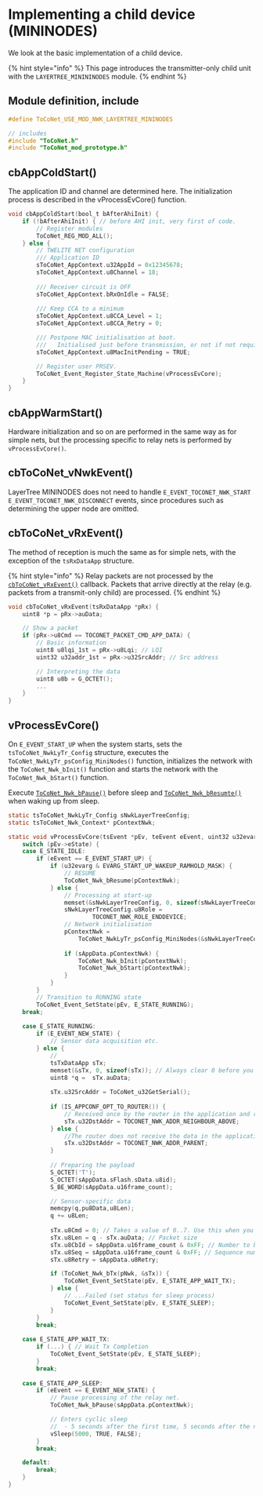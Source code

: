 # Implementing a child device (MININODES)

We look at the basic implementation of a child device.

{% hint style="info" %}
This page introduces the transmitter-only child unit with the `LAYERTREE_MINININODES` module.
{% endhint %}

## Module definition, include

```c
#define ToCoNet_USE_MOD_NWK_LAYERTREE_MININODES

// includes
#include "ToCoNet.h"
#include "ToCoNet_mod_prototype.h"
```

## cbAppColdStart()

The application ID and channel are determined here. The initialization process is described in the vProcessEvCore() function.

```c
void cbAppColdStart(bool_t bAfterAhiInit) {
	if (!bAfterAhiInit) { // before AHI init, very first of code.
		// Register modules
		ToCoNet_REG_MOD_ALL();
	} else {
		// TWELITE NET configuration
		/// Application ID
		sToCoNet_AppContext.u32AppId = 0x12345678;
		sToCoNet_AppContext.u8Channel = 18;
		
		/// Receiver circuit is OFF
		sToCoNet_AppContext.bRxOnIdle = FALSE;
		
		/// Keep CCA to a minimum
		sToCoNet_AppContext.u8CCA_Level = 1;
		sToCoNet_AppContext.u8CCA_Retry = 0;

		/// Postpone MAC initialisation at boot.
		///   Initialised just before transmission, or not if not required.
		sToCoNet_AppContext.u8MacInitPending = TRUE;

		// Register user PRSEV.
		ToCoNet_Event_Register_State_Machine(vProcessEvCore);
	}
}
```

## cbAppWarmStart()

Hardware initialization and so on are performed in the same way as for simple nets, but the processing specific to relay nets is performed by `vProcessEvCore()`.

## cbToCoNet_vNwkEvent()

 LayerTree MININODES does not need to handle `E_EVENT_TOCONET_NWK_START` `E_EVENT_TOCONET_NWK_DISCONNECT` events, since procedures such as determining the upper node are omitted.

## cbToCoNet_vRxEvent()

The method of reception is much the same as for simple nets, with the exception of the `tsRxDataApp` structure.

{% hint style="info" %}
Relay packets are not processed by the [`cbToCoNet_vRxEvent()`](../../../twelite-net-api-ref/krubakku/cbtoconet_vrxevent.md) callback. Packets that arrive directly at the relay (e.g. packets from a transmit-only child) are processed.
{% endhint %}

```c
void cbToCoNet_vRxEvent(tsRxDataApp *pRx) {
	uint8 *p = pRx->auData;

	// Show a packet
	if (pRx->u8Cmd == TOCONET_PACKET_CMD_APP_DATA) {
		// Basic information
		uint8 u8lqi_1st = pRx->u8Lqi; // LQI
		uint32 u32addr_1st = pRx->u32SrcAddr; // Src address

		// Interpreting the data
		uint8 u8b = G_OCTET();
		...
	}
}
```

## vProcessEvCore()

On `E_EVENT_START_UP` when the system starts, sets the `tsToCoNet_NwkLyTr_Config` structure, executes the `ToCoNet_NwkLyTr_psConfig_MiniNodes()` function, initializes the network with the `ToCoNet_Nwk_bInit()` function and starts the network with the `ToCoNet_Nwk_bStart()` function. 

Execute [`ToCoNet_Nwk_bPause()`](../../../twelite-net-api-ref/netto-api/sys_callbacks/toconet_nwk_bpause.md) before sleep and [`ToCoNet_Nwk_bResumte()`](../../../twelite-net-api-ref/netto-api/sys_callbacks/toconet_nwk_bresume.md) when waking up from sleep.

```c
static tsToCoNet_NwkLyTr_Config sNwkLayerTreeConfig;
static tsToCoNet_Nwk_Context* pContextNwk;

static void vProcessEvCore(tsEvent *pEv, teEvent eEvent, uint32 u32evarg) {
	switch (pEv->eState) {
	case E_STATE_IDLE:
		if (eEvent == E_EVENT_START_UP) {
			if (u32evarg & EVARG_START_UP_WAKEUP_RAMHOLD_MASK) {
				// RESUME
				ToCoNet_Nwk_bResume(pContextNwk);
			} else {
				// Processing at start-up
				memset(&sNwkLayerTreeConfig, 0, sizeof(sNwkLayerTreeConfig));
				sNwkLayerTreeConfig.u8Role = 
						TOCONET_NWK_ROLE_ENDDEVICE;
				// Network initialisation
				pContextNwk = 
					ToCoNet_NwkLyTr_psConfig_MiniNodes(&sNwkLayerTreeConfig);
	
				if (sAppData.pContextNwk) {
					ToCoNet_Nwk_bInit(pContextNwk);
					ToCoNet_Nwk_bStart(pContextNwk);
				}
			}
		}
		// Transition to RUNNING state
		ToCoNet_Event_SetState(pEv, E_STATE_RUNNING);
	break;
	
	case E_STATE_RUNNING:
		if (E_EVENT_NEW_STATE) {
			// Sensor data acquisition etc.
		} else {
			// 
			tsTxDataApp sTx;
			memset(&sTx, 0, sizeof(sTx)); // Always clear 0 before you use it!
			uint8 *q =  sTx.auData;
		
			sTx.u32SrcAddr = ToCoNet_u32GetSerial();
		
			if (IS_APPCONF_OPT_TO_ROUTER()) {
				// Received once by the router in the application and redelivered from the router to the parent unit
				sTx.u32DstAddr = TOCONET_NWK_ADDR_NEIGHBOUR_ABOVE;
			} else {
				//The router does not receive the data in the application, but simply relays it
				sTx.u32DstAddr = TOCONET_NWK_ADDR_PARENT;
			}
		
			// Preparing the payload
			S_OCTET('T');
			S_OCTET(sAppData.sFlash.sData.u8id);
			S_BE_WORD(sAppData.u16frame_count);		

			// Sensor-specific data
			memcpy(q,pu8Data,u8Len);
			q += u8Len;
		
			sTx.u8Cmd = 0; // Takes a value of 0..7. Use this when you want to separate packet types.
			sTx.u8Len = q - sTx.auData; // Packet size
			sTx.u8CbId = sAppData.u16frame_count & 0xFF; // Number to be notified by TxEvent, not to the destination
			sTx.u8Seq = sAppData.u16frame_count & 0xFF; // Sequence number (to be notified to destination)
			sTx.u8Retry = sAppData.u8Retry;

			if (ToCoNet_Nwk_bTx(pNwk, &sTx)) {
				ToCoNet_Event_SetState(pEv, E_STATE_APP_WAIT_TX);
			} else {
				// ...Failed (set status for sleep process)
				ToCoNet_Event_SetState(pEv, E_STATE_SLEEP);
			}
		}
		break;
		
	case E_STATE_APP_WAIT_TX:
		if (...) { // Wait Tx Completion
			ToCoNet_Event_SetState(pEv, E_STATE_SLEEP);
		}
		break;
	
	case E_STATE_APP_SLEEP:
		if (eEvent == E_EVENT_NEW_STATE) {
			// Pause processing of the relay net.
			ToCoNet_Nwk_bPause(sAppData.pContextNwk);

			// Enters cyclic sleep
			//  - 5 seconds after the first time, 5 seconds after the next time, based on the return to sleep
			vSleep(5000, TRUE, FALSE);
		}
		break;

	default:
		break;
	}
}

```

